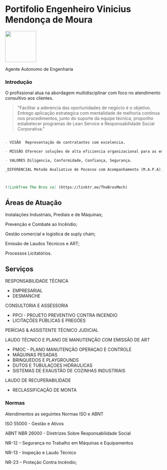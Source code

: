 # Portifolio Engenheiro Vinicius Mendonça de Moura

<img src="https://github.com/Vinimoura/viniciusdemoura/blob/gh-pages/Foto%20Vinicius.jpeg" width="100">

Agente Autonomo de Engenharia 

### Introdução

O profissional atua na abordagem  multidisciplinar com foco no atendimento consultivo aos clientes.

> "Facilitar a aderencia das oportunidades de negócio é o objetivo. Entrego aplicação estrategica com mentalidade de melhoria contínua nos procedimentos, junto do suporte da equipe técnica, proponho estabelecer programas de Lean Service e Responsabilidade Social Corporativa."

```markdown

- VISÃO  Representação de contratantes com excelencia.

- MISSÃO Oferecer soluções de alta eficiencia organizacional para as empresas cumprirem suas rotinas com qualidade.

- VALORES Diligencia, Conformidade, Confiança, Segurança.

_DIFERENCIAL Metodo Avaliativo de Pocesso com Acompanhamento (M.A.P.A), gestão da manutenção do desenvolvimento a implementação de programas, bem como ao longo do seu ciclo de vida._



![LinkTree The Bros co] (https://linktr.ee/TheBrosMech) 
```

## Áreas de Atuação 

Instalações Industriais, Prediais e de Máquinas; 

Prevenção e Combate ao Incêndio; 

Gestão comercial e logistica de suply chain;
 
Emissão de Laudos Técnicos e ART;

Processos Licitatórios.

## Serviços 

RESPONSABILIDADE TÉCNICA 

- EMPRESARIAL
- DESMANCHE

CONSULTORIA E ASSESSORIA

- PPCI - PROJETO PREVENTIVO CONTRA INCENDIO
- LICITAÇÕES PÚBLICAS E PREGÕES

PERÍCIAS & ASSISTENTE TÉCNICO JUDICIAL

LAUDO TÉCNICO E PLANO DE MANUTENÇÃO COM EMISSÃO DE ART

- PMOC - PLANO MANUTENÇÃO OPERAÇAO E CONTROLE
- MÁQUINAS PESADAS
- BRINQUEDOS E PLAYGROUNDS
- DUTOS E TUBULAÇOES HIDRAULICAS  
- SISTEMAS DE EXAUSTÃO DE COZINHAS INDUSTRIAIS

LAUDO DE RECUPERABILIDADE

- RECLASSIFICAÇÃO DE MONTA


### Normas 

Atendimentos as seguintes Normas ISO e ABNT 

ISO 55000 - Gestão e Ativos

ABNT NBR 26000 - Diretrizes Sobre Responsabilidade Social

NR-12 – Segurança no Trabalho em Máquinas e Equipamentos

NR-13 - Inspeção e Laudo Técnico

NR-23 – Proteção Contra Incêndio;
